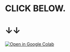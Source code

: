 
# CLICK BELOW.
# ↓↓


 <tr align="center">
  <td><a href="https://colab.research.google.com/github/Kamrulofficial/Udemy/blob/main/Udemy_Course_Enroller.ipynb">
         <img alt="Open in Google Colab" src="https://img.shields.io/static/v1?message=Open%20in%20Colab&logo=Google-Colab&labelColor=5c5c5c&color=1182c3&label=%20&style=for-the-badge"
         >
    
